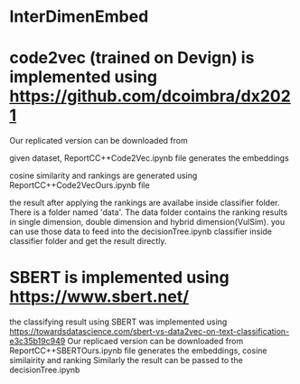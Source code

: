 # InterDimenEmbed

# code2vec (trained on Devign) is implemented using https://github.com/dcoimbra/dx2021
Our replicated version can be downloaded from 

given dataset, ReportCC++Code2Vec.ipynb file generates the embeddings

cosine similarity and rankings are generated using ReportCC++Code2VecOurs.ipynb file

the result after applying the rankings are availabe inside classifier folder. There is a folder named 'data'. The data folder contains the ranking results in single dimension, double dimension and hybrid dimension(VulSim). you can use those data to feed into the decisionTree.ipynb classifier inside classifier folder and get the result directly.

# SBERT is implemented using https://www.sbert.net/
the classifying result using SBERT was implemented using https://towardsdatascience.com/sbert-vs-data2vec-on-text-classification-e3c35b19c949
Our replicaed version can be downloaded from 
ReportCC++SBERTOurs.ipynb file generates the embeddings, cosine similairity and ranking
Similarly the result can be passed to the  decisionTree.ipynb

